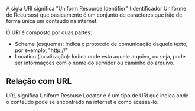A sigla URI significa "Uniform Resource Identifier" (Identificador Uniforme de Recursos) que basicamente é um conjunto de caracteres que irão de forma única um conteúdo na internet.

O URI é composto por duas partes:
- Scheme (esquema): Indica o protocolo de comunicação daquele texto, por exemplo, "http://"
- Location (localização): Indica onde esta aquele arquivo, ou seja, pode ser informações com o nome do servidor ou caminho do arquivo.

## Relação com URL
URL significa Uniform Resouse Locator e é um tipo de URI que indica onde o conteúdo pode se encontrado na internet e como acessa-lo. 